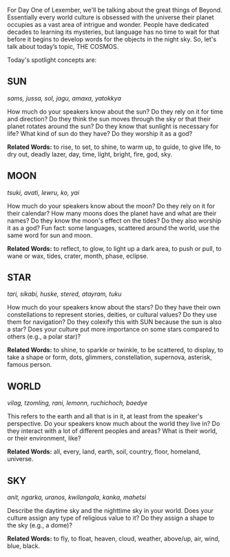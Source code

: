 For Day One of Lexember, we'll be talking about the great things of Beyond. Essentially every world culture is obsessed with the universe their planet occupies as a vast area of intrigue and wonder. People have dedicated decades to learning its mysteries, but language has no time to wait for that before it begins to develop words for the objects in the night sky. So, let's talk about today’s topic, THE COSMOS.

Today's spotlight concepts are:

## SUN

_sams, jussa, sol, jagu, amaxa, yatokkya_

How much do your speakers know about the sun? Do they rely on it for time and direction? Do they think the sun moves through the sky or that their planet rotates around the sun? Do they know that sunlight is necessary for life? What kind of sun do they have? Do they worship it as a god?

**Related Words:** to rise, to set, to shine, to warm up, to guide, to give life, to dry out, deadly lazer, day, time, light, bright, fire, god, sky.

## MOON

_tsuki, avati, lewru, ko, yai_

How much do your speakers know about the moon? Do they rely on it for their calendar? How many moons does the planet have and what are their names? Do they know the moon's effect on the tides? Do they also worship it as a god? Fun fact: some languages, scattered around the world, use the same word for sun and moon.

**Related Words:** to reflect, to glow, to light up a dark area, to push or pull, to wane or wax, tides, crater, month, phase, eclipse.

## STAR

_tari, sikabi, huske, stered, atayram, tuku_

How much do your speakers know about the stars? Do they have their own constellations to represent stories, deities, or cultural values? Do they use them for navigation? Do they colexify this with SUN because the sun is also a star? Does your culture put more importance on some stars compared to others (e.g., a polar star)?

**Related Words:** to shine, to sparkle or twinkle, to be scattered, to display, to take a shape or form, dots, glimmers, constellation, supernova, asterisk, famous person.

## WORLD

_vilag, tzomling, rani, lemonn, ruchichoch, baedye_

This refers to the earth and all that is in it, at least from the speaker's perspective. Do your speakers know much about the world they live in? Do they interact with a lot of different peoples and areas? What is their world, or their environment, like?

**Related Words:** all, every, land, earth, soil, country, floor, homeland, universe.

## SKY

_anit, ngarka, uranos, kwilangala, kanka, mahetsi_

Describe the daytime sky and the nighttime sky in your world. Does your culture assign any type of religious value to it? Do they assign a shape to the sky (e.g., a dome)?

**Related Words:** to fly, to float, heaven, cloud, weather, above/up, air, wind, blue, black.
